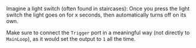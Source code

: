 Imagine a light switch (often found in staircases): Once you press the light switch the light goes on for x seconds, then automatically turns off on its own.

Make sure to connect the `Trigger` port in a meaningful way (not directly to `MainLoop`), as it would set the output to `1` all the time.

